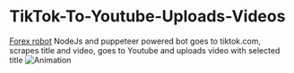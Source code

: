 # TikTok-To-Youtube-Uploads-Videos
<a href="https://forex-robot.net">Forex robot</a>
NodeJs and puppeteer powered bot goes to tiktok.com, scrapes title and video, goes to Youtube and uploads video with selected title
![Animation](https://user-images.githubusercontent.com/91840629/148443001-53316e85-9d92-4bca-8968-4e7faefd3416.gif)
